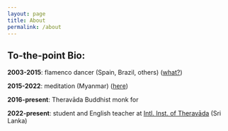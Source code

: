 ```yaml
---
layout: page
title: About
permalink: /about
---
```


## To-the-point Bio:

**2003-2015**: flamenco dancer (Spain, Brazil, others) ([what?](https://www.google.com/search?q=Stefano+Domit+Flamenco))

**2015-2022**: meditation (Myanmar) ([here](https://www.paaukforestmonastery.org/))

**2016-present**: Theravāda Buddhist monk for  
<div id="timer"></div>

<script>
  // Set the date you want to count from
  var countDownDate = new Date("2016-10-07").getTime(); // Ordination date

  // Update the timer every second
  setInterval(function() {
    var now = new Date().getTime();
    var elapsed = now - countDownDate;

    // Calculate years, months, and days
    var years = Math.floor(elapsed / (1000 * 60 * 60 * 24 * 365.25));
    var months = Math.floor((elapsed % (1000 * 60 * 60 * 24 * 365.25)) / (1000 * 60 * 60 * 24 * 30.4375));
    var days = Math.floor((elapsed % (1000 * 60 * 60 * 24 * 30.4375)) / (1000 * 60 * 60 * 24));

    // Display the result in the timer div
    document.getElementById("timer").innerHTML = years + "y " + months + "m " + days + "d ";
  }, 1000);
</script>

**2022-present**: student and English teacher at [Intl. Inst. of Theravāda](https://www.theravado.com/) (Sri Lanka)
